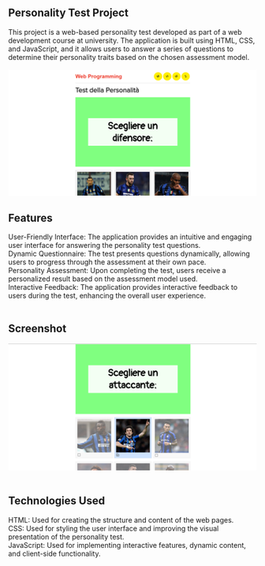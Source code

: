 ## Personality Test Project
This project is a web-based personality test developed as part of a web development course at university. The application is built using HTML, CSS, and JavaScript, and it allows users to answer a series of questions to determine their personality traits based on the chosen assessment model. <br><br>
![Alt Text](scr1.png) <br>

## Features 
User-Friendly Interface: The application provides an intuitive and engaging user interface for answering the personality test questions.<br>
Dynamic Questionnaire: The test presents questions dynamically, allowing users to progress through the assessment at their own pace.<br>
Personality Assessment: Upon completing the test, users receive a personalized result based on the assessment model used.<br>
Interactive Feedback: The application provides interactive feedback to users during the test, enhancing the overall user experience.<br><br>

## Screenshot
![Alt Text](scr2.png) <br><br>

## Technologies Used
HTML: Used for creating the structure and content of the web pages. <br>
CSS: Used for styling the user interface and improving the visual presentation of the personality test. <br>
JavaScript: Used for implementing interactive features, dynamic content, and client-side functionality. <br>
